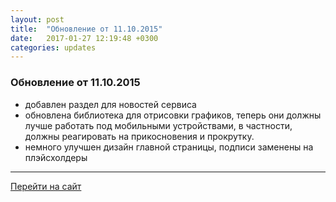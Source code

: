 ```yaml
---
layout: post
title:  "Обновление от 11.10.2015"
date:   2017-01-27 12:19:48 +0300
categories: updates
---
```

### Обновление от 11.10.2015

* добавлен раздел для новостей сервиса
* обновлена библиотека для отрисовки графиков, теперь они должны лучше работать под мобильными устройствами, в частности, должны реагировать на прикосновения и прокрутку.
* немного улучшен дизайн главной страницы, подписи заменены на плэйсхолдеры

---
[Перейти на сайт]

[Перейти на сайт]: https://intelinvest.ru/